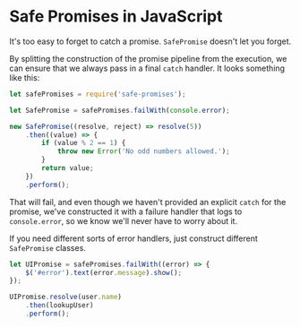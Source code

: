 # Safe Promises in JavaScript

It's too easy to forget to catch a promise. `SafePromise` doesn't let you forget.

By splitting the construction of the promise pipeline from the execution, we can ensure that we always pass in a final `catch` handler. It looks something like this:

```javascript
let safePromises = require('safe-promises');

let SafePromise = safePromises.failWith(console.error);

new SafePromise((resolve, reject) => resolve(5))
    .then((value) => {
        if (value % 2 == 1) {
            throw new Error('No odd numbers allowed.');
        }
        return value;
    })
    .perform();
```

That will fail, and even though we haven't provided an explicit `catch` for the promise, we've constructed it with a failure handler that logs to `console.error`, so we know we'll never have to worry about it.

If you need different sorts of error handlers, just construct different `SafePromise` classes.

```javascript
let UIPromise = safePromises.failWith((error) => {
    $('#error').text(error.message).show();
});

UIPromise.resolve(user.name)
    .then(lookupUser)
    .perform();
```
